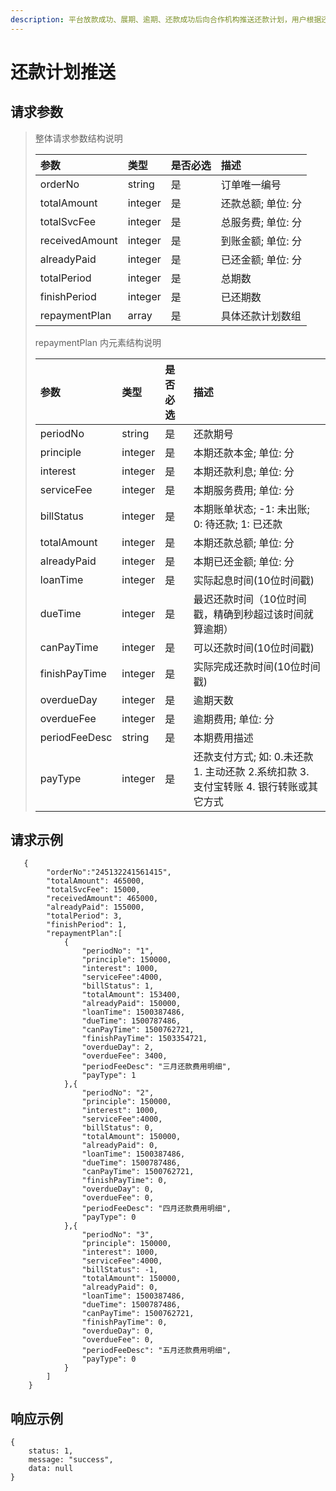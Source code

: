```yaml
---
description: 平台放款成功、展期、逾期、还款成功后向合作机构推送还款计划，用户根据还款计划详情查询借款详情与还款详情展示
---
```


# 还款计划推送

## 请求参数 <a id="&#x8BF7;&#x6C42;&#x53C2;&#x6570;"></a>

> 整体请求参数结构说明
>
> | 参数 | 类型 | 是否必选 | 描述 |
> | :--- | :--- | :--- | :--- |
> | orderNo | string | 是 | 订单唯一编号 |
> | totalAmount | integer | 是 | 还款总额; 单位: 分 |
> | totalSvcFee | integer | 是 | 总服务费; 单位: 分 |
> | receivedAmount | integer | 是 | 到账金额; 单位: 分 |
> | alreadyPaid | integer | 是 | 已还金额; 单位: 分 |
> | totalPeriod | integer | 是 | 总期数 |
> | finishPeriod | integer | 是 | 已还期数 |
> | repaymentPlan | array | 是 | 具体还款计划数组 |
>
> repaymentPlan 内元素结构说明
>
> | 参数 | 类型 | 是否必选 | 描述 |
> | :--- | :--- | :--- | :--- |
> | periodNo | string | 是 | 还款期号 |
> | principle | integer | 是 | 本期还款本金; 单位: 分 |
> | interest | integer | 是 | 本期还款利息; 单位: 分 |
> | serviceFee | integer | 是 | 本期服务费用; 单位: 分 |
> | billStatus | integer | 是 | 本期账单状态; -1: 未出账; 0: 待还款; 1: 已还款 |
> | totalAmount | integer | 是 | 本期还款总额; 单位: 分 |
> | alreadyPaid | integer | 是 | 本期已还金额; 单位: 分 |
> | loanTime | integer | 是 | 实际起息时间\(10位时间戳\) |
> | dueTime | integer | 是 | 最迟还款时间（10位时间戳，精确到秒超过该时间就算逾期） |
> | canPayTime | integer | 是 | 可以还款时间\(10位时间戳\) |
> | finishPayTime | integer | 是 | 实际完成还款时间\(10位时间戳\) |
> | overdueDay | integer | 是 | 逾期天数 |
> | overdueFee | integer | 是 | 逾期费用; 单位: 分 |
> | periodFeeDesc | string | 是 | 本期费用描述 |
> | payType | integer | 是 | 还款支付方式; 如: 0.未还款 1. 主动还款 2.系统扣款 3. 支付宝转账 4. 银行转账或其它方式 |

## 请求示例

```text
   {
        "orderNo":"245132241561415",    
        "totalAmount": 465000,  
        "totalSvcFee": 15000,   
        "receivedAmount": 465000,   
        "alreadyPaid": 155000,    
        "totalPeriod": 3,
        "finishPeriod": 1,
        "repaymentPlan":[
            {
                "periodNo": "1",
                "principle": 150000,
                "interest": 1000,
                "serviceFee":4000,
                "billStatus": 1, 
                "totalAmount": 153400,
                "alreadyPaid": 150000,
                "loanTime": 1500387486, 
                "dueTime": 1500787486,
                "canPayTime": 1500762721,
                "finishPayTime": 1503354721,
                "overdueDay": 2,
                "overdueFee": 3400,
                "periodFeeDesc": "三月还款费用明细", 
                "payType": 1
            },{
                "periodNo": "2",
                "principle": 150000,
                "interest": 1000,
                "serviceFee":4000,
                "billStatus": 0, 
                "totalAmount": 150000,
                "alreadyPaid": 0,
                "loanTime": 1500387486, 
                "dueTime": 1500787486,
                "canPayTime": 1500762721,
                "finishPayTime": 0,
                "overdueDay": 0,
                "overdueFee": 0,
                "periodFeeDesc": "四月还款费用明细",  
                "payType": 0 
            },{
                "periodNo": "3",
                "principle": 150000,
                "interest": 1000,
                "serviceFee":4000,
                "billStatus": -1, 
                "totalAmount": 150000,
                "alreadyPaid": 0,
                "loanTime": 1500387486, 
                "dueTime": 1500787486,
                "canPayTime": 1500762721,
                "finishPayTime": 0,
                "overdueDay": 0,
                "overdueFee": 0,
                "periodFeeDesc": "五月还款费用明细", 
                "payType": 0
            }
        ]
    }
```

## 响应示例

```text
{
    status: 1,
    message: "success",
    data: null
}
```

